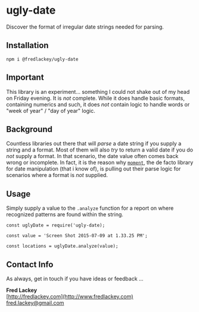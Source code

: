 # ugly-date
Discover the format of irregular date strings needed for parsing.

## Installation  

`npm i @fredlackey/ugly-date`

## Important  
This library is an experiment... something I could not shake out of my head on Friday evening.  It is _not_ complete.  While it does handle basic formats, containing numerics and such, it does _not_ contain logic to handle words or "week of year" / "day of year" logic.

## Background  
Countless libraries out there that will _parse_ a date string if you supply a string and a format.  Most of them will also _try_ to return a valid date if you do _not_ supply a format.  In that scenario, the date value often comes back wrong or incomplete.  In fact, it is the reason why [`moment`](https://momentjs.com/), the de facto library for date manipulation (that i know of), is pulling out their parse logic for scenarios where a format is _not_ supplied.

## Usage
Simply supply a value to the `.analyze` function for a report on where recognized patterns are found within the string.

```
const uglyDate = require('ugly-date);

const value = 'Screen Shot 2015-07-09 at 1.33.25 PM';

const locations = uglyDate.analyze(value);
```


## Contact Info  
As always, get in touch if you have ideas or feedback ...

**Fred Lackey**  
[http://fredlackey.com](http://www.fredlackey.com)  
[fred.lackey@gmail.com](mailto://fred.lackey@gmail.com)


